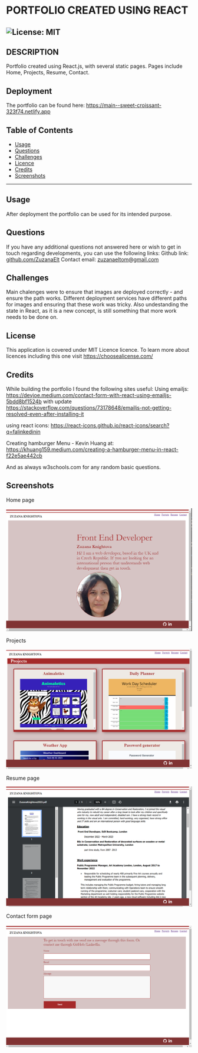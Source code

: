      
# PORTFOLIO CREATED USING REACT   

![License: MIT](https://img.shields.io/badge/License-MIT-yellow.svg)
-----   
        
## DESCRIPTION
Portfolio created using React.js, with several static pages.
Pages include Home, Projects, Resume, Contact.

## Deployment

  The portfolio can be found here:
  https://main--sweet-croissant-323f74.netlify.app

## Table of Contents

 
 * [Usage](#usage)
 * [Questions](#questions)
 * [Challenges](#challenges)
 * [Licence](#licence)
 * [Credits](#credits)
 * [Screenshots](#screenshots)


-----

## Usage
  After deployment the portfolio can be used for its intended purpose.


  
## Questions
If you have any additional questions not answered here or wish to get in touch regarding developments, you can use the following links:
Github link: [github.com/ZuzanaElt](https://https://github.com/ZuzanaElt)
Contact email: zuzanaeltom@gmail.com 

## Challenges
Main chalenges were to ensure that images are deployed correctly - and ensure the path works.
Different deployment services have different paths for images and ensuring that these work was tricky.
Also undestanding the state in React, as it is a new concept, is still something that more work needs to be done on.

## License
This application is covered under MIT Licence licence. 
To learn more about licences including this one visit https://choosealicense.com/

## Credits
While building the portfolio I found the following sites useful:
Using emailjs:
https://devjoe.medium.com/contact-form-with-react-using-emailjs-5bdd8bf1524b
with update
https://stackoverflow.com/questions/73178648/emailjs-not-getting-resolved-even-after-installing-it

using react icons:
https://react-icons.github.io/react-icons/search?q=falinkedinin

Creating hamburger Menu - Kevin Huang at:
https://khuang159.medium.com/creating-a-hamburger-menu-in-react-f22e5ae442cb

And as always w3schools.com for any random basic questions.
## Screenshots

Home page

![Home page](src/assets/images/Home%20page.png)

Projects

![Projects page](src/assets/images/projects%20page.png)

Resume page

![Resume](src/assets/images/resume%20page.png)

Contact form page

![contact form page](src/assets/images/contact%20form.png)
